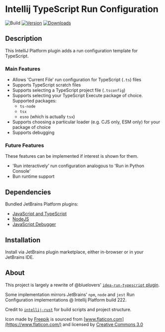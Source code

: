 # Intellij TypeScript Run Configuration

![Build](https://github.com/Lordfirespeed/intellij-typescript-run-configuration/workflows/Build/badge.svg)
[![Version](https://img.shields.io/jetbrains/plugin/v/22824-run-configuration-for-typescript.svg)](https://plugins.jetbrains.com/plugin/22824-run-configuration-for-typescript)
[![Downloads](https://img.shields.io/jetbrains/plugin/d/22824-run-configuration-for-typescript.svg)](https://plugins.jetbrains.com/plugin/22824-run-configuration-for-typescript)

## Description

<!-- Plugin description -->

This IntelliJ Platform plugin adds a run configuration template for TypeScript.

### Main Features

- Allows 'Current File' run configuration for TypeScript (`.ts`) files
- Supports TypeScript scratch files
- Supports selecting a TypeScript project file (`.tsconfig`)
- Supports selecting your TypeScript Execute package of choice. Supported packages:
  - `ts-node`
  - `tsx`
  - `esno` (which is actually `tsx`)
- Supports choosing a particular loader (e.g. CJS only, ESM only) for your package of choice
- Supports debugging

### Future Features
These features can be implemented if interest is shown for them. 
- 'Run interactively' run configuration analogous to 'Run in Python Console' 
- Bun runtime support

<!-- Plugin description end -->

## Dependencies

Bundled JetBrains Platform plugins:
- [JavaScript and TypeScript](https://plugins.jetbrains.com/plugin/22069-javascript-and-typescript)
- [NodeJS](https://plugins.jetbrains.com/plugin/6098-nodejs)
- [JavaScript Debugger](https://plugins.jetbrains.com/plugin/17562-javascript-debugger)

## Installation

Install via JetBrains plugin marketplace, either in-browser or in your JetBrains IDE.

## About

This project is largely a rewrite of @bluelovers' [`idea-run-typescript` plugin](https://github.com/bluelovers/idea-run-typescript).

Some implementation mirrors JetBrains' `npm`, `node` and `jest` Run Configuration implementations @ Intellij Platform build 222.

Credit to [`intellij-rust`](https://github.com/intellij-rust/intellij-rust) for build scripts and project structure.

Icon made by [Freepik](https://www.freepik.com/) is sourced from [www.flaticon.com](https://www.flaticon.com/)
and licensed by [Creative Commons 3.0](https://creativecommons.org/licenses/by/3.0/)

